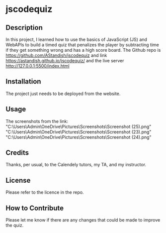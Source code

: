 # jscodequiz

## Description

In this project, I learned how to use the basics of JavaScript (JS) and WebAPIs to build a timed quiz that penalizes the player by subtracting time if they get something wrong and has a high score board. The Github repo is https://github.com/AStandish/jscodequiz and link https://astandish.github.io/jscodequiz/ and the live server http://127.0.0.1:5500/index.html

## Installation

The project just needs to be deployed from the website.

## Usage

The screenshots from the link:
"C:\Users\Admin\OneDrive\Pictures\Screenshots\Screenshot (25).png"
"C:\Users\Admin\OneDrive\Pictures\Screenshots\Screenshot (23).png"
"C:\Users\Admin\OneDrive\Pictures\Screenshots\Screenshot (24).png"

## Credits

Thanks, per usual, to the Calendely tutors, my TA, and my instructor.

## License

Please refer to the licence in the repo.

## How to Contribute

Please let me know if there are any changes that could be made to improve the quiz.
